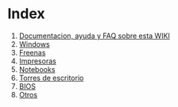 <!-- TITLE: Index -->
<!-- SUBTITLE: Tabla de contenido -->

# Index
1. <a href="/wiki"> Documentacion, ayuda y FAQ sobre esta WIKI </a>
2. <a href="http://192.168.1.128/Windows"> Windows </a>
2. <a href="http://192.168.1.128/Freenas"> Freenas </a>
3. <a href="http://192.168.1.128/Impresoras"> Impresoras </a>
4. <a href="http://192.168.1.128/#"> Notebooks </a>
5. <a href="http://192.168.1.128/#"> Torres de escritorio </a>
6. <a href="http://192.168.1.128/#"> BIOS </a>
6. <a href="http://192.168.1.128/#"> Otros </a>